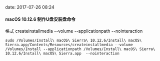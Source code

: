 date: 2017-07-26 08:24

#### macOS 10.12.6 制作U盘安装盘命令

格式
createinstallmedia --volume --applicationpath --nointeraction

```
sudo /Volumes/Install\ macOS\ Sierra\ 10.12.6/Install\ macOS\ Sierra.app/Contents/Resources/createinstallmedia --volume /Volumes/Install --applicationpath /Volumes/Install\ macOS\ Sierra\ 10.12.6/Install\ macOS\ Sierra.app  --nointeraction
```